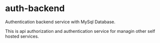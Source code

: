 # auth-backend

Authentication backend service with MySql Database.

This is api authorization and authentication service for managin other self hosted services. 
